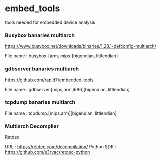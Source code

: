 # embed_tools
tools needed for embedded device analysis

### Busybox banaries multiarch
https://www.busybox.net/downloads/binaries/1.28.1-defconfig-multiarch/

File name : busybox-[arm, mips][bigendian, littlendian]

### gdbserver banaries multiarch
https://github.com/rapid7/embedded-tools

File name : gdbserver.[mips,arm,i686][bigendian, littlendian]

### tcpdump banaries multiarch
File name : tcpdump.[mips,arm][bigendian, littlendian]

### Multiarch Decompiler
Retdec

URL : https://retdec.com/decompilation/
Python SDK : https://github.com/s3rvac/retdec-python
